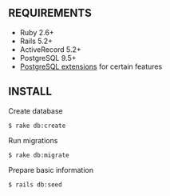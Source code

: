 ## REQUIREMENTS

*   Ruby 2.6+
*   Rails 5.2+
*   ActiveRecord 5.2+
*   PostgreSQL 9.5+
*   [PostgreSQL extensions](https://github.com/Casecommons/pg_search/wiki/Installing-PostgreSQL-Extensions) for certain features

## INSTALL

Create database
```
$ rake db:create
```

Run migrations
```
$ rake db:migrate
```

Prepare basic information
```
$ rails db:seed
```
